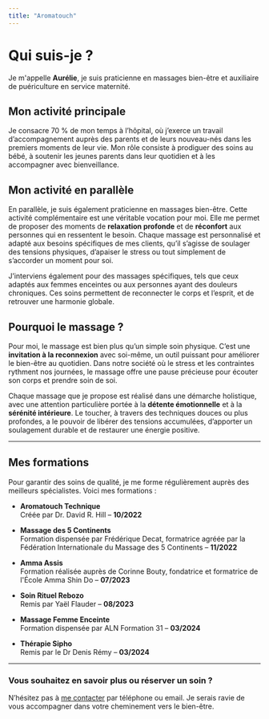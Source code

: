 ```yaml
---
title: "Aromatouch"
---
```



# Qui suis-je ?

Je m'appelle **Aurélie**, je suis praticienne en massages bien-être et auxiliaire de puériculture en service maternité.

## Mon activité principale

Je consacre 70 % de mon temps à l’hôpital, où j’exerce un travail d’accompagnement auprès des parents et de leurs nouveau-nés dans les premiers moments de leur vie. Mon rôle consiste à prodiguer des soins au bébé, à soutenir les jeunes parents dans leur quotidien et à les accompagner avec bienveillance.

## Mon activité en parallèle

En parallèle, je suis également praticienne en massages bien-être. Cette activité complémentaire est une véritable vocation pour moi. Elle me permet de proposer des moments de **relaxation profonde** et de **réconfort** aux personnes qui en ressentent le besoin. Chaque massage est personnalisé et adapté aux besoins spécifiques de mes clients, qu’il s’agisse de soulager des tensions physiques, d’apaiser le stress ou tout simplement de s’accorder un moment pour soi.

J’interviens également pour des massages spécifiques, tels que ceux adaptés aux femmes enceintes ou aux personnes ayant des douleurs chroniques. Ces soins permettent de reconnecter le corps et l’esprit, et de retrouver une harmonie globale.

## Pourquoi le massage ?

Pour moi, le massage est bien plus qu’un simple soin physique. C’est une **invitation à la reconnexion** avec soi-même, un outil puissant pour améliorer le bien-être au quotidien. Dans notre société où le stress et les contraintes rythment nos journées, le massage offre une pause précieuse pour écouter son corps et prendre soin de soi.

Chaque massage que je propose est réalisé dans une démarche holistique, avec une attention particulière portée à la **détente émotionnelle** et à la **sérénité intérieure**. Le toucher, à travers des techniques douces ou plus profondes, a le pouvoir de libérer des tensions accumulées, d’apporter un soulagement durable et de restaurer une énergie positive.

---

## Mes formations

Pour garantir des soins de qualité, je me forme régulièrement auprès des meilleurs spécialistes. Voici mes formations :

- **Aromatouch Technique**  
  Créée par Dr. David R. Hill – **10/2022**

- **Massage des 5 Continents**  
  Formation dispensée par Frédérique Decat, formatrice agréée par la Fédération Internationale du Massage des 5 Continents – **11/2022**

- **Amma Assis**  
  Formation réalisée auprès de Corinne Bouty, fondatrice et formatrice de l'École Amma Shin Do – **07/2023**

- **Soin Rituel Rebozo**  
  Remis par Yaël Flauder – **08/2023**

- **Massage Femme Enceinte**  
  Formation dispensée par ALN Formation 31 – **03/2024**

- **Thérapie Sipho**  
  Remis par le Dr Denis Rémy – **03/2024**

---

### Vous souhaitez en savoir plus ou réserver un soin ?

N’hésitez pas à [me contacter](#) par téléphone ou email. Je serais ravie de vous accompagner dans votre cheminement vers le bien-être.